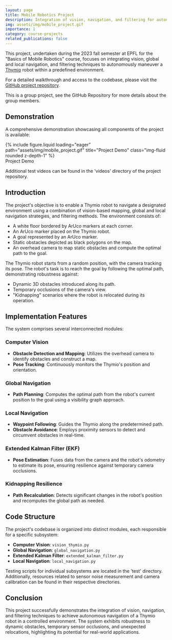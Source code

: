 ```yaml
---
layout: page
title: Mobile Robotics Project
description: Integration of vision, navigation, and filtering for autonomous Thymio robot navigation.
img: assets/img/mobile_project.gif
importance: 1
category: course-projects
related_publications: false
---
```


This project, undertaken during the 2023 fall semester at EPFL for the "Basics of Mobile Robotics" course, focuses on integrating vision, global and local navigation, and filtering techniques to autonomously maneuver a <a href="https://www.thymio.org">Thymio</a> robot within a predefined environment.

For a detailed walkthrough and access to the codebase, please visit the [GitHub project repository](https://github.com/grilloandrea6/mobile-robotics-project).

This is a group project, see the GitHub Repository for more details about the group members.

## Demonstration

A comprehensive demonstration showcasing all components of the project is available:

<div class="row">
    <div class="col-sm mt-3 mt-md-0">
        {% include figure.liquid loading="eager" path="assets/img/mobile_project.gif" title="Project Demo" class="img-fluid rounded z-depth-1" %}
    </div>
</div>
<div class="caption">
    Project Demo
</div>

Additional test videos can be found in the 'videos' directory of the project repository.



## Introduction

The project's objective is to enable a Thymio robot to navigate a designated environment using a combination of vision-based mapping, global and local navigation strategies, and filtering methods. The environment consists of:

- A white floor bordered by ArUco markers at each corner.
- An ArUco marker placed on the Thymio robot.
- A goal represented by an ArUco marker.
- Static obstacles depicted as black polygons on the map.
- An overhead camera to map static obstacles and compute the optimal path to the goal.

The Thymio robot starts from a random position, with the camera tracking its pose. The robot's task is to reach the goal by following the optimal path, demonstrating robustness against:

- Dynamic 3D obstacles introduced along its path.
- Temporary occlusions of the camera's view.
- "Kidnapping" scenarios where the robot is relocated during its operation.

## Implementation Features

The system comprises several interconnected modules:

### Computer Vision

- **Obstacle Detection and Mapping**: Utilizes the overhead camera to identify obstacles and construct a map.
- **Pose Tracking**: Continuously monitors the Thymio's position and orientation.

### Global Navigation

- **Path Planning**: Computes the optimal path from the robot's current position to the goal using a visibility graph approach.

### Local Navigation

- **Waypoint Following**: Guides the Thymio along the predetermined path.
- **Obstacle Avoidance**: Employs proximity sensors to detect and circumvent obstacles in real-time.

### Extended Kalman Filter (EKF)

- **Pose Estimation**: Fuses data from the camera and the robot's odometry to estimate its pose, ensuring resilience against temporary camera occlusions.

### Kidnapping Resilience

- **Path Recalculation**: Detects significant changes in the robot's position and recomputes the global path as needed.

## Code Structure

The project's codebase is organized into distinct modules, each responsible for a specific subsystem:

- **Computer Vision**: `vision_thymio.py`
- **Global Navigation**: `global_navigation.py`
- **Extended Kalman Filter**: `extended_kalman_filter.py`
- **Local Navigation**: `local_navigation.py`

Testing scripts for individual subsystems are located in the 'test' directory. Additionally, resources related to sensor noise measurement and camera calibration can be found in their respective directories.

## Conclusion

This project successfully demonstrates the integration of vision, navigation, and filtering techniques to achieve autonomous navigation of a Thymio robot in a controlled environment. The system exhibits robustness to dynamic obstacles, temporary sensor occlusions, and unexpected relocations, highlighting its potential for real-world applications.